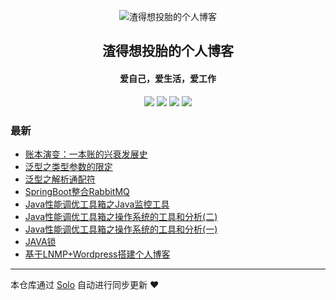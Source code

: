<p align="center"><img alt="渣得想投胎的个人博客" src="https://static.b3log.org/images/brand/solo-32.png"></p><h2 align="center">
渣得想投胎的个人博客
</h2>

<h4 align="center">爱自己，爱生活，爱工作</h4>
<p align="center"><a title="渣得想投胎的个人博客" target="_blank" href="https://github.com/AutisticV5/solo-blog"><img src="https://img.shields.io/github/last-commit/AutisticV5/solo-blog.svg?style=flat-square&color=FF9900"></a>
<a title="GitHub repo size in bytes" target="_blank" href="https://github.com/AutisticV5/solo-blog"><img src="https://img.shields.io/github/repo-size/AutisticV5/solo-blog.svg?style=flat-square"></a>
<a title="Solo Version" target="_blank" href="https://github.com/b3log/solo/releases"><img src="https://img.shields.io/badge/solo-3.6.6-f1e05a.svg?style=flat-square&color=blueviolet"></a>
<a title="Hits" target="_blank" href="https://github.com/b3log/hits"><img src="https://hits.b3log.org/AutisticV5/solo-blog.svg"></a></p>

### 最新

* [账本演变：一本账的兴衰发展史](https://wzxing918.top/articles/2019/11/13/1573622729478.html)
* [泛型之类型参数的限定](https://wzxing918.top/articles/2019/11/13/1573622662568.html)
* [泛型之解析通配符](https://wzxing918.top/articles/2019/11/13/1573607611252.html)
* [SpringBoot整合RabbitMQ](https://wzxing918.top/articles/2019/11/12/1573520642753.html)
* [Java性能调优工具箱之Java监控工具](https://wzxing918.top/articles/2019/11/12/1573520573146.html)
* [Java性能调优工具箱之操作系统的工具和分析(二)](https://wzxing918.top/articles/2019/11/11/1573455012413.html)
* [Java性能调优工具箱之操作系统的工具和分析(一)](https://wzxing918.top/articles/2019/11/10/1573353592295.html)
* [ JAVA锁](https://wzxing918.top/articles/2019/11/09/1573253866458.html)
* [基于LNMP+Wordpress搭建个人博客](https://wzxing918.top/articles/2019/11/08/1573227986827.html)



---

本仓库通过 [Solo](https://github.com/b3log/solo) 自动进行同步更新 ❤️ 